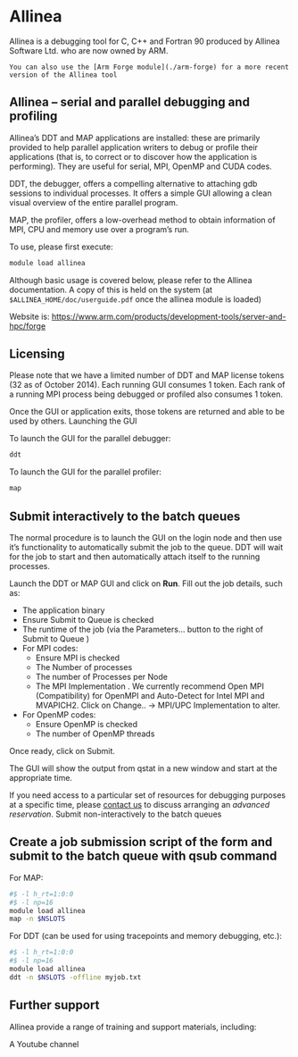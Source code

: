 # Allinea

Allinea is a debugging tool for C, C++ and Fortran 90 produced by Allinea Software Ltd. who are now owned by ARM.

```{note}
You can also use the [Arm Forge module](./arm-forge) for a more recent version of the Allinea tool
```

## Allinea – serial and parallel debugging and profiling

Allinea’s DDT and MAP applications are installed: these are primarily provided to help parallel application writers to debug or profile their applications (that is, to correct or to discover how the application is performing). They are useful for serial, MPI, OpenMP and CUDA codes.

DDT, the debugger, offers a compelling alternative to attaching gdb sessions to individual processes. It offers a simple GUI allowing a clean visual overview of the entire parallel program.

MAP, the profiler, offers a low-overhead method to obtain information of MPI, CPU and memory use over a program’s run.

To use, please first execute:

```bash
module load allinea
```

Although basic usage is covered below, please refer to the Allinea documentation. A copy of this is held on the system (at `$ALLINEA_HOME/doc/userguide.pdf` once the allinea module is loaded)

Website is: https://www.arm.com/products/development-tools/server-and-hpc/forge

## Licensing

Please note that we have a limited number of DDT and MAP license tokens (32 as of October 2014). Each running GUI consumes 1 token. Each rank of a running MPI process being debugged or profiled also consumes 1 token.

Once the GUI or application exits, those tokens are returned and able to be used by others.
Launching the GUI

To launch the GUI for the parallel debugger:

```bash
ddt
```

To launch the GUI for the parallel profiler:

```bash
map
```

## Submit interactively to the batch queues

The normal procedure is to launch the GUI on the login node and then use it’s functionality to automatically submit the job to the queue. DDT will wait for the job to start and then automatically attach itself to the running processes.

Launch the DDT or MAP GUI and click on **Run**. Fill out the job details, such as:

- The application binary
- Ensure Submit to Queue is checked
- The runtime of the job (via the Parameters… button to the right of Submit to Queue )
- For MPI codes:
  - Ensure MPI is checked
  - The Number of processes
  - The number of Processes per Node
  - The MPI Implementation . We currently recommend Open MPI (Compatibility) for OpenMPI and Auto-Detect for Intel MPI and MVAPICH2. Click on Change.. -> MPI/UPC Implementation to alter.
- For OpenMP codes:
  - Ensure OpenMP is checked
  - The number of OpenMP threads

Once ready, click on Submit.

The GUI will show the output from qstat in a new window and start at the appropriate time.

If you need access to a particular set of resources for debugging purposes at a specific time, please [contact us](https://it.leeds.ac.uk/it?id=sc_cat_item&sys_id=7587b2530f675f00a82247ece1050eda) to discuss arranging an *advanced reservation*.
Submit non-interactively to the batch queues

## Create a job submission script of the form and submit to the batch queue with qsub command

For MAP:

```bash
#$ -l h_rt=1:0:0
#$ -l np=16
module load allinea
map -n $NSLOTS
```

For DDT (can be used for using tracepoints and memory debugging, etc.):

```bash
#$ -l h_rt=1:0:0
#$ -l np=16
module load allinea
ddt -n $NSLOTS -offline myjob.txt
```

## Further support

Allinea provide a range of training and support materials, including:

A Youtube channel
